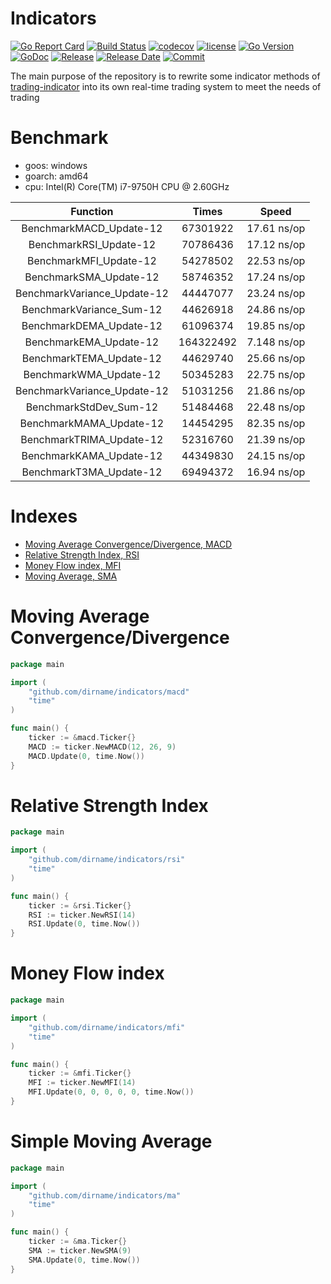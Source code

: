 # Indicators

[![Go Report Card](https://goreportcard.com/badge/github.com/dirname/indicators?style=flat-square)](https://goreportcard.com/report/github.com/dirname/indicators)
[![Build Status](https://img.shields.io/travis/dirname/indicators?style=flat-square)](https://travis-ci.org/dirname/indicators)
[![codecov](https://img.shields.io/codecov/c/gh/dirname/indicators/main?style=flat-square&token=A6U52MYCXN)](https://codecov.io/gh/dirname/indicators)
[![license](https://img.shields.io/github/license/dirname/indicators?style=flat-square)](LICENSE)
[![Go Version](https://img.shields.io/github/go-mod/go-version/dirname/indicators?style=flat-square)](https://golang.org)
[![GoDoc](https://img.shields.io/badge/reference-007d9c?style=flat-square&logo=Go&logoColor=F9F9F9&labelColor=5C5C5C&labelWidth=80)](https://pkg.go.dev/github.com/dirname/indicators)
[![Release](https://img.shields.io/github/release/dirname/indicators.svg?style=flat-square)](https://github.com/dirname/indicators/releases)
[![Release Date](https://img.shields.io/github/release-date/dirname/indicators?style=flat-square)](https://github.com/dirname/indicators/releases)
[![Commit](https://img.shields.io/github/last-commit/dirname/indicators?style=flat-square)](https://github.com/dirname/indicators/commits)

The main purpose of the repository is to rewrite some indicator methods
of [trading-indicator](https://gitlab.com/afis/trading-indicator/) into its own real-time trading system to meet the
needs of trading

# Benchmark

- goos: windows
- goarch: amd64
- cpu: Intel(R) Core(TM) i7-9750H CPU @ 2.60GHz

| Function | Times | Speed
| :----: | :----: | :----:
| BenchmarkMACD_Update-12 | 67301922 | 17.61 ns/op
| BenchmarkRSI_Update-12 | 70786436 | 17.12 ns/op
| BenchmarkMFI_Update-12 | 54278502 | 22.53 ns/op
| BenchmarkSMA_Update-12 | 58746352 | 17.24 ns/op
| BenchmarkVariance_Update-12 | 44447077 | 23.24 ns/op
| BenchmarkVariance_Sum-12 | 44626918 | 24.86 ns/op
| BenchmarkDEMA_Update-12 | 61096374 | 19.85 ns/op
| BenchmarkEMA_Update-12 | 164322492 | 7.148 ns/op
| BenchmarkTEMA_Update-12 | 44629740 | 25.66 ns/op
| BenchmarkWMA_Update-12 | 50345283 | 22.75 ns/op
| BenchmarkVariance_Update-12 | 51031256 | 21.86 ns/op
| BenchmarkStdDev_Sum-12 | 51484468 | 22.48 ns/op
| BenchmarkMAMA_Update-12 | 14454295 | 82.35 ns/op
| BenchmarkTRIMA_Update-12 | 52316760 | 21.39 ns/op
| BenchmarkKAMA_Update-12 | 44349830 | 24.15 ns/op
| BenchmarkT3MA_Update-12 | 69494372 | 16.94 ns/op

# Indexes

- [Moving Average Convergence/Divergence, MACD](#moving-average-convergencedivergence)
- [Relative Strength Index, RSI](#relative-strength-index)
- [Money Flow index, MFI](#money-flow-index)
- [Moving Average, SMA](#simple-moving-average)

# Moving Average Convergence/Divergence

```go
package main

import (
	"github.com/dirname/indicators/macd"
	"time"
)

func main() {
	ticker := &macd.Ticker{}
	MACD := ticker.NewMACD(12, 26, 9)
	MACD.Update(0, time.Now())
}
```

# Relative Strength Index

```go
package main

import (
	"github.com/dirname/indicators/rsi"
	"time"
)

func main() {
	ticker := &rsi.Ticker{}
	RSI := ticker.NewRSI(14)
	RSI.Update(0, time.Now())
}
```

# Money Flow index

```go
package main

import (
	"github.com/dirname/indicators/mfi"
	"time"
)

func main() {
	ticker := &mfi.Ticker{}
	MFI := ticker.NewMFI(14)
	MFI.Update(0, 0, 0, 0, 0, time.Now())
}
```

# Simple Moving Average

```go
package main

import (
	"github.com/dirname/indicators/ma"
	"time"
)

func main() {
	ticker := &ma.Ticker{}
	SMA := ticker.NewSMA(9)
	SMA.Update(0, time.Now())
}
```
